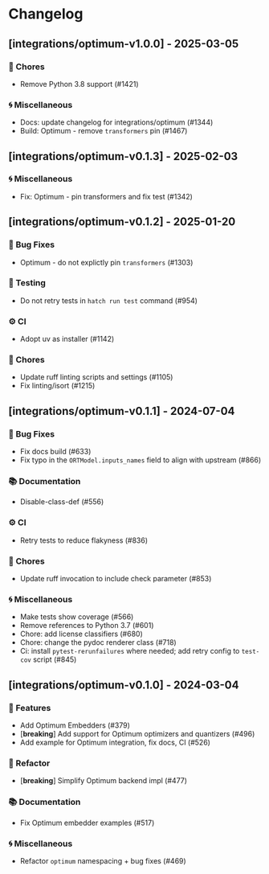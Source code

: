 # Changelog

## [integrations/optimum-v1.0.0] - 2025-03-05

### 🧹 Chores

- Remove Python 3.8 support (#1421)

### 🌀 Miscellaneous

- Docs: update changelog for integrations/optimum (#1344)
- Build: Optimum - remove `transformers` pin (#1467)

## [integrations/optimum-v0.1.3] - 2025-02-03

### 🌀 Miscellaneous

- Fix: Optimum - pin transformers and fix test (#1342)

## [integrations/optimum-v0.1.2] - 2025-01-20

### 🐛 Bug Fixes

- Optimum - do not explictly pin `transformers` (#1303)

### 🧪 Testing

- Do not retry tests in `hatch run test` command (#954)

### ⚙️ CI

- Adopt uv as installer (#1142)

### 🧹 Chores

- Update ruff linting scripts and settings (#1105)
- Fix linting/isort (#1215)


## [integrations/optimum-v0.1.1] - 2024-07-04

### 🐛 Bug Fixes

- Fix docs build (#633)
- Fix typo in the `ORTModel.inputs_names` field to align with upstream (#866)

### 📚 Documentation

- Disable-class-def (#556)

### ⚙️ CI

- Retry tests to reduce flakyness (#836)

### 🧹 Chores

- Update ruff invocation to include check parameter (#853)

### 🌀 Miscellaneous

- Make tests show coverage (#566)
- Remove references to Python 3.7 (#601)
- Chore: add license classifiers (#680)
- Chore: change the pydoc renderer class (#718)
- Ci: install `pytest-rerunfailures` where needed; add retry config to `test-cov` script (#845)

## [integrations/optimum-v0.1.0] - 2024-03-04

### 🚀 Features

- Add Optimum Embedders (#379)
- [**breaking**] Add support for Optimum optimizers and quantizers (#496)
- Add example for Optimum integration, fix docs, CI (#526)

### 🚜 Refactor

- [**breaking**] Simplify Optimum backend impl (#477)

### 📚 Documentation

- Fix Optimum embedder examples (#517)

### 🌀 Miscellaneous

- Refactor `optimum` namespacing + bug fixes (#469)

<!-- generated by git-cliff -->

